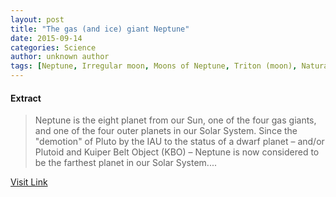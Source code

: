 ```yaml
---
layout: post
title: "The gas (and ice) giant Neptune"
date: 2015-09-14
categories: Science
author: unknown author
tags: [Neptune, Irregular moon, Moons of Neptune, Triton (moon), Natural satellite, Planet, Kuiper belt, Rings of Neptune, Ring system, Local Interstellar Cloud, Planetary science, Astronomical objects, Gas giants, Outer planets, Planets, Physical sciences, Planets of the Solar System, Outer space, Bodies of the Solar System, Space science, Solar System, Astronomy]
---
```





#### Extract
>Neptune is the eight planet from our Sun, one of the four gas giants, and one of the four outer planets in our Solar System. Since the "demotion" of Pluto by the IAU to the status of a dwarf planet – and/or Plutoid and Kuiper Belt Object (KBO) – Neptune is now considered to be the farthest planet in our Solar System....



[Visit Link](http://phys.org/news/2015-09-gas-ice-giant-neptune.html)


